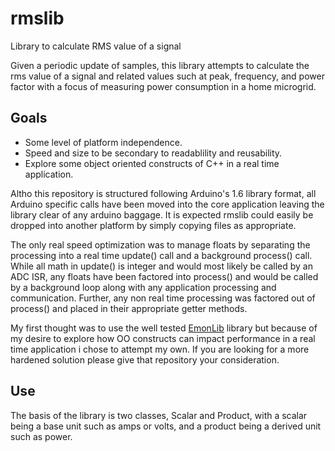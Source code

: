 # rmslib
Library to calculate RMS value of a signal

Given a periodic update of samples, this library attempts to calculate the rms value of a signal and related values such at peak, 
frequency, and power factor with a focus of measuring power consumption in a home microgrid.

## Goals
* Some level of platform independence.
* Speed and size to be secondary to readablility and reusability.
* Explore some object oriented constructs of C++ in a real time application.

Altho this repository is structured following Arduino's 1.6 library format, all Arduino specific calls have been moved into the core application 
leaving the library clear of any arduino baggage. 
It is expected rmslib could easily be dropped into another platform by simply copying files as appropriate.

The only real speed optimization was to manage floats by separating the processing into a real time update() call and a background process() call.
While all math in update() is integer and would most likely be called by an ADC ISR, any floats have been factored into process() and would be
called by a background loop along with any application processing and communication.  Further, any non real time processing was factored out of
process() and placed in their appropriate getter methods.

My first thought was to use the well tested [EmonLib](https://github.com/openenergymonitor/EmonLib) library but 
because of my desire to explore how OO constructs can impact performance in a real time application i chose to attempt my own.
If you are looking for a more hardened solution please give that repository your consideration.

## Use
The basis of the library is two classes, Scalar and Product, with a scalar being a base unit such as amps or volts, 
and a product being a derived unit such as power.
